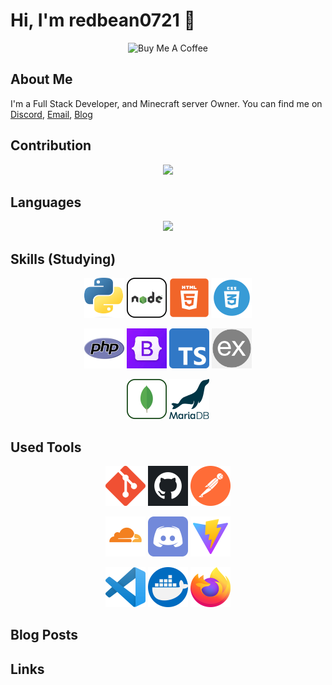 # Hi, I'm redbean0721 👋

<p align="center">
    <a href="https://www.buymeacoffee.com/redbean0721" target="_blank" style="text-decoration: none !important;border: 0px !important;">
        <img src="https://cdn.buymeacoffee.com/buttons/v2/default-yellow.png" alt="Buy Me A Coffee" style="height: 60px !important;width: 217px !important;" >
    </a>
        <!-- ｜
  <a href="https://portaly.cc/israynotarray/support" target="_blank" style="text-decoration: none !important;border: 0px !important;">
    <img src="https://raw.githubusercontent.com/redbean0721/redbean0721/master/assets/images/loveme/logo.b91a6dbf.webp" alt="Buy Me A Coffee" style="height: 50px !important;background: #fff !important;border-radius: 5px !important;padding: 10px !important;" >
  </a> -->
</p>

## About Me

I'm a Full Stack Developer, and Minecraft server Owner. You can find me on [Discord](https://discordapp.com/users/874506820000047124), [Email](mailto:redbean0721@redbean0721.com), [Blog](https://blog.redbean0721.com)</br>

## Contribution

<p align="center">
    <img src="https://getusetprofile.vercel.app/api?username=redbean0721&theme=vue-dark&show_icons=true&count_private=true&hide_title=true" />
</p>

## Languages

<p align="center">
    <img  src="https://getusetprofile.vercel.app/api/top-langs/?username=redbean0721&layout=compact&hide=html&theme=vue-dark" />
</p>

## Skills (Studying)

<p align="center">
    <img src="https://raw.githubusercontent.com/redbean0721/redbean0721/master/assets/images/skills/python.png" width="64" height="64" />
    <img src="https://raw.githubusercontent.com/redbean0721/redbean0721/master/assets/images/skills/nodejs.png" width="64" height="64" />
    <img src="https://raw.githubusercontent.com/redbean0721/redbean0721/master/assets/images/skills/html5.png" width="64" height="64" />
    <img src="https://raw.githubusercontent.com/redbean0721/redbean0721/master/assets/images/skills/css3.webp" width="64" height="64" />
</p>

<p align="center">
    <img src="https://raw.githubusercontent.com/redbean0721/redbean0721/master/assets/images/skills/php.png" width="64" height="64" />
    <img src="https://raw.githubusercontent.com/redbean0721/redbean0721/master/assets/images/skills/bootstrap.jpg" width="64" height="64" />
    <img src="https://raw.githubusercontent.com/redbean0721/redbean0721/master/assets/images/skills/typescript.png" width="64" height="64" />
    <img src="https://raw.githubusercontent.com/redbean0721/redbean0721/master/assets/images/skills/expressjs.png" width="64" height="64" />
</p>

<p align="center">
    <img src="https://raw.githubusercontent.com/redbean0721/redbean0721/master/assets/images/skills/mongodb.png" width="64" height="64" />
    <img src="https://raw.githubusercontent.com/redbean0721/redbean0721/master/assets/images/skills/mariadb.png" width="64" height="64" />
</p>

## Used Tools

<p align="center">
    <img src="https://raw.githubusercontent.com/redbean0721/redbean0721/master/assets/images/tools/git.png" width="64" height="64" />
    <img src="https://raw.githubusercontent.com/redbean0721/redbean0721/master/assets/images/tools/github.webp" width="64" height="64" />
    <img src="https://raw.githubusercontent.com/redbean0721/redbean0721/master/assets/images/tools/postman.svg" width="64" height="64" />
</p>

<p align="center">
    <img src="https://raw.githubusercontent.com/redbean0721/redbean0721/master/assets/images/tools/cloudflare.png" width="64" height="64" />
    <img src="https://raw.githubusercontent.com/redbean0721/redbean0721/master/assets/images/tools/discord.png" width="64" height="64" />
    <img src="https://raw.githubusercontent.com/redbean0721/redbean0721/master/assets/images/tools/vite.svg" width="64" height="64" />
</p>

<p align="center">
    <img src="https://raw.githubusercontent.com/redbean0721/redbean0721/master/assets/images/tools/Visual_Studio_Code.png" width="64" height="64" />
    <img src="https://raw.githubusercontent.com/redbean0721/redbean0721/master/assets/images/tools/docker.png" width="64" height="64" />
    <img src="https://raw.githubusercontent.com/redbean0721/redbean0721/master/assets/images/tools/firefox.png" width="64" height="64" />
</p>

## Blog Posts

<!-- - [一個 ni 搞定安裝？！用 ni 來取代你的 npm/yarn/pnpm/bun 吧！](https://israynotarray.com/nodejs/20221127/2847196536/)
- [或許你該懂一下 CI/CD？用 CD 部署到 Render.com](https://israynotarray.com/other/20230520/2118016719/)
- [Demo 的時候機子睡著好尷尬怎麼辦？用 UptimeRobot 或 cron-job.org 來幫你吧！](https://israynotarray.com/other/20230518/2131851751/)
- [沒辦法用 TypeScript？別擔心，你還可以寫 JSDoc 標注類型](https://israynotarray.com/javascript/20230513/284079926/)
- [提升工作效率的秘密武器：學習 GAS 自動化處理表單資料，簡單管理行事曆](https://israynotarray.com/other/20230527/3505650923/)
- [用最簡單的方式來部署自己的 gh-pages 網頁](https://israynotarray.com/git/20230530/3386912069/)
- [別再用 1+1=2 學測試了！這次就讓我們從 Vitest 開始學單元測試吧！](https://israynotarray.com/vitest/20230420/4055762937/)
- [讓我們從頭學習如何畫一個流程圖(Flow Chart)吧！](https://israynotarray.com/other/20230418/1970361460/)
- [前端開發者不能不會的 Mock API 技巧，就用 Mockoon 來達成吧！](https://israynotarray.com/other/20230307/1852899605/)
- [架設臨時伺服器不求人，用 ngrok 一個指令搞定！（含 Windows + MacOS 環境變數教學）](https://israynotarray.com/other/20230210/1090666501/)
- [一步一步帶你用 Node.js 上傳檔案到 Firebase Storage](https://israynotarray.com/nodejs/20221225/1867465275/) -->

## Links

<p align="center">
    <!-- <a href="https://israynotarray.com/" target="_blank">
        <img src="https://raw.githubusercontent.com/redbean0721/redbean0721/master/assets/images/links/favicon.png" width="64" height="64" />
    </a>
    <a href="https://portaly.cc/israynotarray" target="_blank">
        <img src="https://raw.githubusercontent.com/redbean0721/redbean0721/master/assets/images/links/Portaly.webp" width="64" height="64" />
    </a>
    <a href="https://www.facebook.com/israynotarray" target="_blank">
        <img src="https://raw.githubusercontent.com/redbean0721/redbean0721/master/assets/images/links/facebook.webp" width="64" height="64" />
    </a>
    <a href="https://www.instagram.com/isray_notarray/" target="_blank">
        <img src="https://raw.githubusercontent.com/redbean0721/redbean0721/master/assets/images/links/Instagram.png" width="64" height="64" />
    </a> -->
</p>
